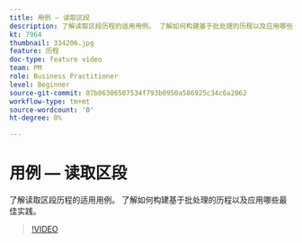 ```yaml
---
title: 用例 — 读取区段
description: 了解读取区段历程的适用用例。 了解如何构建基于批处理的历程以及应用哪些最佳实践。
kt: 7964
thumbnail: 334206.jpg
feature: 历程
doc-type: feature video
team: PM
role: Business Practitioner
level: Beginner
source-git-commit: 07b06306507534f793b0950a586925c34c6a2062
workflow-type: tm+mt
source-wordcount: '0'
ht-degree: 0%

---
```



# 用例 — 读取区段

了解读取区段历程的适用用例。 了解如何构建基于批处理的历程以及应用哪些最佳实践。

>[!VIDEO](https://video.tv.adobe.com/v/334206?quality=12)
